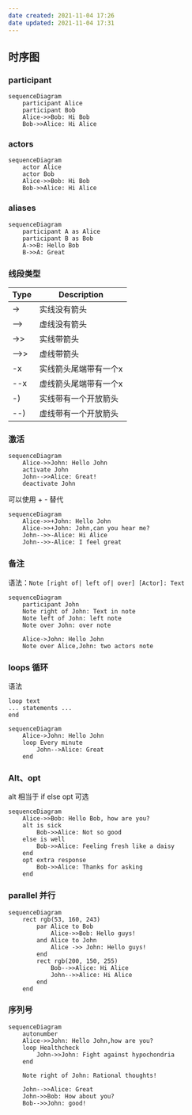```yaml
---
date created: 2021-11-04 17:26
date updated: 2021-11-04 17:31
---
```


## 时序图

### participant

```mermaid
sequenceDiagram
	participant Alice
	participant Bob
	Alice->>Bob: Hi Bob
	Bob->>Alice: Hi Alice

```

### actors

```mermaid
sequenceDiagram
	actor Alice
	actor Bob
	Alice->>Bob: Hi Bob
	Bob->>Alice: Hi Alice
```

### aliases

```mermaid
sequenceDiagram
	participant A as Alice
	participant B as Bob
	A->>B: Hello Bob
	B->>A: Great
```

### 线段类型

| **Type** | **Description** |
| -------- | --------------- |
| ->       | 实线没有箭头          |
| -->      | 虚线没有箭头          |
| ->>      | 实线带箭头           |
| -->>     | 虚线带箭头           |
| -x       | 实线箭头尾端带有一个x     |
| --x      | 虚线箭头尾端带有一个x     |
| -)       | 实线带有一个开放箭头      |
| --)      | 虚线带有一个开放箭头      |

### 激活
```mermaid
sequenceDiagram
	Alice->>John: Hello John
	activate John
	John-->>Alice: Great!
	deactivate John
```

可以使用 + - 替代
```mermaid
sequenceDiagram
	Alice->>+John: Hello John
	Alice->>+John: John,can you hear me?
	John-->>-Alice: Hi Alice
	John-->>-Alice: I feel great
```

### 备注
语法：`Note [right of| left of| over] [Actor]: Text`
```mermaid
sequenceDiagram
	participant John
	Note right of John: Text in note
	Note left of John: left note
	Note over John: over note
	
	Alice->John: Hello John
	Note over Alice,John: two actors note
```

### loops 循环
语法
```
loop text
... statements ...
end
```

```mermaid
sequenceDiagram
	Alice->John: Hello John
	loop Every minute
		John-->Alice: Great
	end
```

### Alt、opt
alt 相当于 if else
opt 可选
```mermaid
sequenceDiagram
	Alice->>Bob: Hello Bob, how are you?
	alt is sick
		Bob->>Alice: Not so good
	else is well
		Bob->>Alice: Feeling fresh like a daisy
	end
	opt extra response
		Bob->>Alice: Thanks for asking
	end
```

### parallel 并行
```mermaid
sequenceDiagram
	rect rgb(53, 160, 243)
		par Alice to Bob
			Alice->>Bob: Hello guys!
		and Alice to John
			Alice ->> John: Hello guys!
		end
		rect rgb(200, 150, 255)
			Bob-->>Alice: Hi Alice
			John-->>Alice: Hi Alice
		end
	end
```

### 序列号
```mermaid
sequenceDiagram
	autonumber
	Alice->>John: Hello John,how are you?
	loop Healthcheck
		John->>John: Fight against hypochondria
	end
	
	Note right of John: Rational thoughts!

	John-->>Alice: Great
	John->>Bob: How about you?
	Bob-->>John: good!
```